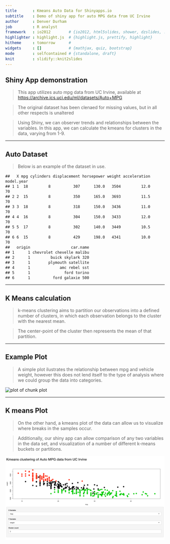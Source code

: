 ```yaml
---
title       : Kmeans Auto Data for Shinyapps.io
subtitle    : Demo of shiny app for auto MPG data from UC Irvine
author      : Denver Durham
job         : R analyst
framework   : io2012        # {io2012, html5slides, shower, dzslides, ...}
highlighter : highlight.js  # {highlight.js, prettify, highlight}
hitheme     : tomorrow      # 
widgets     : []            # {mathjax, quiz, bootstrap}
mode        : selfcontained # {standalone, draft}
knit        : slidify::knit2slides
---
```


## Shiny App demonstration

> This app utilizes auto mpg data from UC Irvine, available at https://archive.ics.uci.edu/ml/datasets/Auto+MPG

> The original dataset has been clenaed for missing values, but in all other respects is unaltered

> Using Shiny, we can observer trends and relationships between the variables. In this app, we can calculate the kmeans for clusters in the data, varying from 1-9.

---

## Auto Dataset

> Below is an example of the dataset in use.


```
##   X mpg cylinders displacement horsepower weight acceleration model.year
## 1 1  18         8          307      130.0   3504         12.0         70
## 2 2  15         8          350      165.0   3693         11.5         70
## 3 3  18         8          318      150.0   3436         11.0         70
## 4 4  16         8          304      150.0   3433         12.0         70
## 5 5  17         8          302      140.0   3449         10.5         70
## 6 6  15         8          429      198.0   4341         10.0         70
##   origin                  car.name
## 1      1 chevrolet chevelle malibu
## 2      1         buick skylark 320
## 3      1        plymouth satellite
## 4      1             amc rebel sst
## 5      1               ford torino
## 6      1          ford galaxie 500
```

---

## K Means calculation

> k-means clustering aims to partition our observations into a defined number of clusters, in which each observation belongs to the cluster with the nearest mean.

> The center-point of the cluster then represents the mean of that partition.

---

## Example Plot

> A simple plot ilustrates the relationship between mpg and vehicle weight, however this does not lend itself to the type of analysis where we could group the data into categories.

![plot of chunk plot](figure/plot-1.png)

---

## K means Plot

> On the other hand, a kmeans plot of the data can allow us to visualize where breaks in the samples occur.

> Additionally, our shiny app can allow comparison of any two variables in the data set, and visualization of a number of different k-means buckets or partitions.

<img src="screengrab.jpg" title="plot of chunk unnamed-chunk-1" alt="plot of chunk unnamed-chunk-1" width="700px" />


